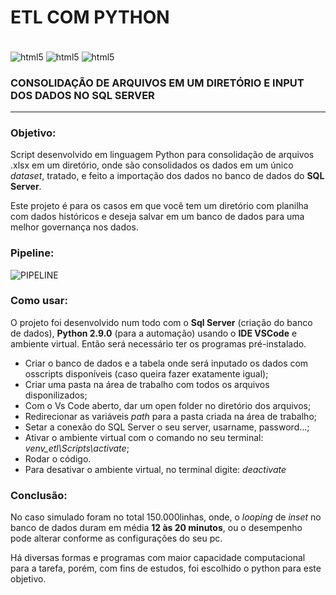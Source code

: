 # ETL COM PYTHON
<div stile="display: inline_block"><br/>
    <img align="center" alt="html5" src="https://img.shields.io/badge/Python-3776AB?style=for-the-badge&logo=python&logoColor=white" />
    <img align="center" alt="html5" src="https://img.shields.io/badge/Microsoft%20SQL%20Server-CC2927.svg?style=for-the-badge&logo=Microsoft-SQL-Server&logoColor=white" />
    <img align="center" alt="html5" src="https://img.shields.io/badge/Microsoft_Excel-217346?style=for-the-badge&logo=microsoft-excel&logoColor=white" />
</div>

### CONSOLIDAÇÃO DE ARQUIVOS EM UM DIRETÓRIO E INPUT DOS DADOS NO SQL SERVER

  ___

### Objetivo:

Script desenvolvido em linguagem Python para consolidação de arquivos .xlsx em um diretório, onde são consolidados os dados em um único _dataset_, tratado, e feito a importação dos dados no banco de dados do **SQL Server**.
 
Este projeto é para os casos em que você tem um diretório com planilha com dados históricos e deseja salvar em um banco de dados para uma melhor governança nos dados.


### Pipeline:

![PIPELINE](https://github.com/user-attachments/assets/43666cfe-6579-48bc-9109-9fc7f7d7eb4c)


### Como usar:

O projeto foi desenvolvido num todo com o **Sql Server** (criação do banco de dados), **Python 2.9.0** (para a automação) usando o **IDE VSCode** e ambiente virtual. Então será necessário ter os programas pré-instalado.

- Criar o banco de dados e a tabela onde será inputado os dados com osscripts disponíveis (caso queira fazer exatamente igual);
- Criar uma pasta na área de trabalho com todos os arquivos disponilizados;
- Com o Vs Code aberto, dar um open folder no diretório dos arquivos;
- Redirecionar as variáveis _path_ para a pasta criada na área de trabalho;
- Setar a conexão do SQL Server o seu server, usarname, password...;
-  Ativar o ambiente virtual com o comando no seu terminal: _venv_etl\Scripts\activate_;
-  Rodar o código.
-  Para desativar o ambiente virtual, no terminal digite: _deactivate_

### Conclusão:

No caso simulado foram no total 150.000linhas, onde, o _looping_ de _inset_ no banco de dados duram em média **12 às 20 minutos**, ou o desempenho pode alterar conforme as configurações do seu pc.

Há diversas formas e programas com maior capacidade computacional para a tarefa, porém, com fins de estudos, foi escolhido o python para este objetivo.

